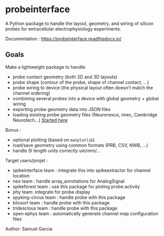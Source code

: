 # probeinterface

A Python package to handle the layout, geometry, and wiring of silicon probes for extracellular electrophysiology experiments.

Documentation : https://probeinterface.readthedocs.io/


## Goals

Make a lightweight package to handle:

  * probe contact geometry (both 2D and 3D layouts)
  * probe shape (contour of the probe, shape of channel contact, ...)
  * probe wiring to device (the physical layout often doesn't match the channel ordering)
  * combining several probes into a device with global geometry + global wiring
  * exporting probe geometry data into JSON files
  * loading existing probe geometry files (Neuronexus, imec, Cambridge Neurotech...) [Started here](https://gin.g-node.org/spikeinterface/probeinterface_library)

Bonus :

  * optional plotting (based on `matplotlib`)
  * load/save geometry using common formats (PRB, CSV, NWB, ...)
  * handle SI length units correctly um/mm/...


Target users/projet :

  * spikeinterface team : integrate this into spikeextractor for channel location
  * neo team : handle array_annotations for AnalogSignal
  * spikeforest team : use this package for ploting probe activity
  * phy team: integrate for probe display
  * spyking-circus team : handle probe with this package
  * kilosort team : handle probe with this package
  * tridesclous team : handle probe with this package
  * open ephys team : automatically generate channel map configuration files


 Author: Samuel Garcia

